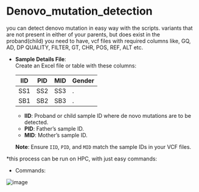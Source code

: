 # Denovo_mutation_detection
you can detect denovo mutation in easy way with the scripts.
variants that are not present in either of your parents, but does exist in the proband(child)
you need to have, vcf files with required columns like, GQ, AD, DP QUALITY, FILTER, GT, CHR, POS, REF, ALT etc.
- **Sample Details File**:  
   Create an Excel file or table with these columns:

   | IID  | PID  | MID  | Gender |
   |------|------|------|--------|
   | SS1  | SS2  | SS3  | .      |
   | SB1  | SB2  | SB3  | .      |

   - **IID**: Proband or child sample ID where de novo mutations are to be detected.  
   - **PID**: Father’s sample ID.  
   - **MID**: Mother’s sample ID.  

   **Note**: Ensure `IID`, `PID`, and `MID` match the sample IDs in your VCF files.

*this process can be run on HPC, with just easy commands:
- Commands:

![image](https://github.com/user-attachments/assets/9b3edbc1-3989-4364-b0a6-4a40f85c8ec5)
